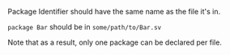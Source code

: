 Package Identifier should have the same name as the file it's in.

```package Bar``` should be in ```some/path/to/Bar.sv```


Note that as a result, only one package can be declared per file.